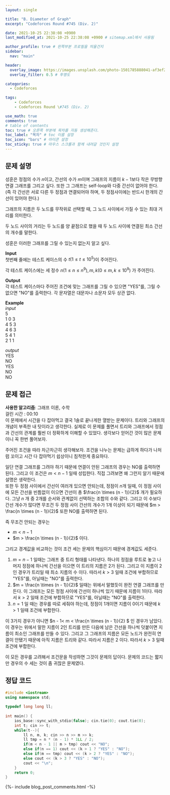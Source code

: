 ```yaml
---
layout: single

title: "B. Diameter of Graph"
excerpt: "Codeforces Round #745 (Div. 2)"

date: 2021-10-25 22:38:08 +0900
last_modified_at: 2021-10-25 22:38:08 +0900 # sitemap.xml에서 사용됨

author_profile: true # 왼쪽부분 프로필을 띄울건지
sidebar:
  nav: "main"

header:
  overlay_image: https://images.unsplash.com/photo-1501785888041-af3ef285b470?ixlib=rb-1.2.1&ixid=eyJhcHBfaWQiOjEyMDd9&auto=format&fit=crop&w=1350&q=80
  overlay_filter: 0.5 # 투명도

categories: 
  - Codeforces

tags: 
    - Codeforces
    - Codeforces Round \#745 (Div. 2)

use_math: true
comments: true
# table of contents
toc: true # 오른쪽 부분에 목차를 자동 생성해준다.
toc_label: "목차" # toc 이름 설정
toc_icon: "bars" # 아이콘 설정
toc_sticky: true # 마우스 스크롤과 함께 내려갈 것인지 설정
---  
```



## 문제 설명  
성훈은 정점의 수가 $n$이고, 간선의 수가 $m$이며 그래프의 지름이 $k - 1$보다 작은 무방향 연결 그래프를 그리고 싶다. 또한 그 그래프는 self-loop와 다중 간선이 없어야 한다. (즉 각 간선은 서로 다른 두 정점과 연결되어야 하며, 두 정점사이에는 반드시 한개의 간선이 있어야 한다.)  

그래프의 지름은 두 노드를 무작위로 선택할 때, 그 노드 사이에서 가질 수 있는 최대 거리를 의미한다.  

두 노드 사이의 거리는 두 노드를 양 끝점으로 했을 때 두 노드 사이에 연결된 최소 간선의 개수를 말한다.  

성훈은 이러한 그래프를 그릴 수 있는지 없는지 알고 싶다.

__Input__  
첫번째 줄에는 테스트 케이스의 수 $t (1 \le t \le 10^5)$이 주어진다.  

각 테스트 케이스에는 세 정수 $n(1 \le n \le n^9), m, k(0 \le m,k \le 10^9)$ 가 주어진다.

__Output__  
각 테스트 케이스마다 주어진 조건에 맞는 그래프를 그릴 수 있으면 "YES"를, 그릴 수 없으면 "NO"를 출력한다. 각 문자열은 대문자나 소문자 모두 상관 없다.

__Example__  
_input_  
5  
1 0 3  
4 5 3  
4 6 3  
5 4 1  
2 1 1  
  

_output_  
YES  
NO  
YES  
NO  
NO  

 

## 문제 접근
__사용한 알고리즘__: 그래프 이론, 수학   
걸린 시간 : 00:10  
이 문제에서 시간을 다 잡아먹고 결국 1솔로 끝나게한 열받는 문제이다. 트리와 그래프의 개념이 부족한 내 탓이라고 생각한다. 실제로 이 문제를 풀면서 트리와 그래프에서 정점과 간선의 관계를 훨씬 더 정확하게 이해할 수 있었다. 생각보다 얻어간 것이 많은 문제이니 꼭 한번 풀어보자.  

주어진 조건을 따라 차근차근히 생각해보자. 조건을 나누는 문제는 급하게 하다가 나처럼 꼬이고 시간 다 잡아먹기 쉽상이니 침착한게 중요하다.  

일단 연결 그래프를 그려야 하기 때문에 연결이 안된 그래프의 경우는 NO를 출력하면 된다. 그리고 이 조건은 $m < n - 1$ 일때 성립한다. 직접 그려보면 왜 그런지 알기 때문에 설명은 생략한다.  
또한 두 정점 사이에서 간선이 여러개 있으면 안되는데, 정점이 $n$개 일때, 이 정점 사이에 모든 간선을 빈틈없이 이으면 간선이 총 $\frac{n \times (n - 1)}{2}$ 개가 필요하다. 그냥 $n$ 개 중 2개를 순서와 관계없이 선택하는 조합의 수와 같다. 그리고 이 수보다 간선 개수가 많다면 무조건 두 정점 사이 간선의 개수가 1개 이상이 되기 때문에 $m > \frac{n \times (n - 1)}{2}$ 또한 NO를 출력하면 된다.  

즉 무조건 안되는 경우는  
* $m < n - 1$
* $m > \frac{n \times (n - 1)}{2}$ 이다.  

그리고 경계값을 비교하는 것이 조건 세는 문제의 핵심이기 때문에 경계값도 세준다.  
1. $m = n - 1$ 일때는 그래프 중 트리 형태를 나타낸다. 하나의 정점을 루트로 놓고 나머지 정점에 하나씩 간선을 이으면 이 트리의 지름은 $2$가 된다. 그리고 이 지름이 $2$인 경우가 트리일 때 최소 지름의 수 이다. 따라서 $k > 3$ 일때 조건에 부합하므로 "YES"를, 아닐때는 "NO"를 출력한다.  
2. $m = \frac{n \times (n - 1)}{2}$ 일때는 위에서 말했듯이 완전 연결 그래프를 만든다. 이 그래프는 모든 정점 사이에 간선이 하나씩 있기 때문에 지름이 $1$이다. 따라서 $k > 2$ 일때 조건에 부합하므로 "YES"를, 아닐때는 "NO"를 출력한다.   
3. $n = 1$ 일 때는 경우를 따로 세줘야 하는데, 정점이 $1$개이면 지름이 0이기 때문에 $k > 1$ 일때 조건에 부합한다.  

이 3가지 경우가 아니면 $n - 1< m < \frac{n \times (n - 1)}{2} $ 인 경우가 남았다. 이 경우는 위에서 말한 지름이 $2$인 트리를 만든 다음에 남은 간선을 하나씩 덧붙이면 지름이 최소인 그래프를 만들 수 있다. 그리고 그 그래프의 지름은 모든 노드가 완전히 연결이 안됐기 때문에 아직 지름은 트리와 같다. 따라서 지름은 $2$ 이다. 따라서 $k > 3$ 일때 조건에 부합한다.  

이 모든 경우를 고려해서 조건문을 작성하면 그것이 문제의 답이다. 문제의 코드는 짧지만 경우의 수 세는 것이 좀 귀찮은 문제였다.



## 정답 코드  
```cpp
#include <iostream>
using namespace std;
 
typedef long long ll;
 
int main() {
	ios_base::sync_with_stdio(false); cin.tie(0); cout.tie(0);
	int t; cin >> t;
	while(t--){
	    ll n, m, k; cin >> n >> m >> k;
	    ll tmp = n * (n - 1) * 1LL / 2;
        if(m < n - 1 || m > tmp) cout << "NO";
        else if(n == 1) cout << (k > 1 ? "YES" : "NO");
        else if(m == tmp) cout << (k > 2 ? "YES" : "NO");
        else cout << (k > 3 ? "YES" : "NO");
        cout << "\n";
	}
	return 0;
}
```  
{%- include blog_post_comments.html -%}
